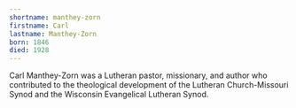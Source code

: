 ```yaml
---
shortname: manthey-zorn
firstname: Carl
lastname: Manthey-Zorn
born: 1846
died: 1928
---
```


Carl Manthey-Zorn was a Lutheran pastor, missionary, and author who contributed to the theological development of the Lutheran Church-Missouri Synod and the Wisconsin Evangelical Lutheran Synod.